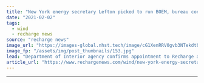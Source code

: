 ```yaml
---
title: "New York energy secretary Lefton picked to run BOEM, bureau confirms"
date: "2021-02-02"
tags: 
  - wind
  - recharge news
source: "recharge news"
image_url: "https://images-global.nhst.tech/image/cG1XenRRV0gvb3NTekdtbFFXL1NMZFJELy9wZU1HQWcxNXBhck9KYUpEcz0=/nhst/binary/d5f8ccb7d4f8a9455e998be52969357f"
image_fp: "/assets/img/post_thumbnails/153.jpg"
lead: "Department of Interior agency confirms appointment to Recharge after news reports of appointment"
article_url: "https://www.rechargenews.com/wind/new-york-energy-secretary-lefton-picked-to-run-boem-bureau-confirms/2-1-956013"
---
```


---
